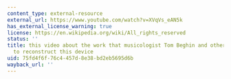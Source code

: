 ```yaml
---
content_type: external-resource
external_url: https://www.youtube.com/watch?v=XVqVs_eAN5k
has_external_license_warning: true
license: https://en.wikipedia.org/wiki/All_rights_reserved
status: ''
title: this video about the work that musicologist Tom Beghin and others have done
  to reconstruct this device
uid: 75fd4f6f-76c4-457d-8e38-bd2eb5695d6b
wayback_url: ''
---
```

